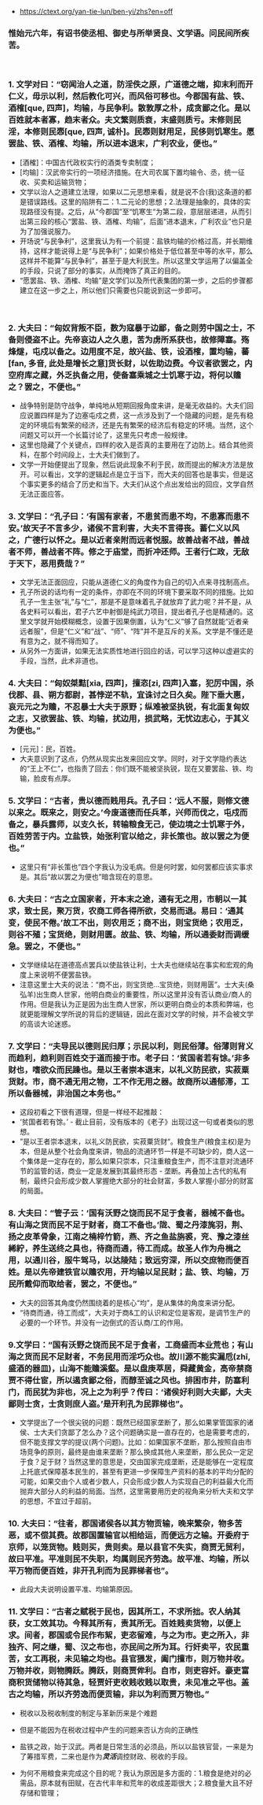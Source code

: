 * https://ctext.org/yan-tie-lun/ben-yi/zhs?en=off

### 惟始元六年，有诏书使丞相、御史与所举贤良、文学语。问民间所疾苦。
<br/>

### 1. 文学对曰：“窃闻治人之道，防淫佚之原，广道德之端，抑末利而开仁义，毋示以利，然后教化可兴，而风俗可移也。今郡国有盐、铁、酒榷[que, 四声]，均输，与民争利。散敦厚之朴，成贪鄙之化。是以百姓就本者寡，趋末者众。夫文繁则质衰，末盛则质亏。末修则民淫，本修则民悫[que, 四声, 诚朴]。民悫则财用足，民侈则饥寒生。愿罢盐、铁、酒榷、均输，所以进本退末，广利农业，便也。”
* [酒榷]：中国古代政权实行的酒类专卖制度；
* [均输]：汉武帝实行的一项经济措施。在大司农属下置均输令、丞，统一征收、买卖和运输货物；
* 文学以治人之道建立法理，如果以二元思想来看，就是说不合(我)这条道的都是错误路线。这里的陷阱有二：1.二元论的思想；2.法理是抽象的，具体的实现路径没有提。之后，从“今郡国”至“饥寒生“为第二段，意层层递进，从而引出第三段的核心“罢盐、铁、酒榷、均输”，后面“进本退末，广利农业”也只是为了加强说服力。
* 开场说“与民争利”，这里我认为有一个前提：盐铁均输的价格过高，并长期维持，这样才能说得上是“与民争利”；如果价格处于低位甚至中等的水平，那么这样并不能算“与民争利”，甚至于是大利民生。所以这里文学运用了以偏盖全的手段，只说了部分的事实，从而掩饰了真正的目的。
* “愿罢盐、铁、酒榷、均输”是文学们以及所代表集团的第一步，之后的步骤都建立在这一步之上，所以他们只需要也只能说到这一步即可。
<br/>

### 2. 大夫曰：“匈奴背叛不臣，数为寇暴于边鄙，备之则劳中国之士，不备则侵盗不止。先帝哀边人之久患，苦为虏所系获也，故修障塞。殇烽燧，屯戍以备之。边用度不足，故兴盐、铁，设酒榷，置均输，蕃[fan, 多音, 此处是增长之意]货长财，以佐助边费。今议者欲罢之，内空府库之藏，外乏执备之用，使备塞乘城之士饥寒于边，将何以赡之？罢之，不便也。”
* 战争特别是防守战争，单纯地从短期回报角度来讲，是毫无收益的。大夫们回应说置四样是为了边塞屯戍之费，这一点涉及到了一个隐藏的问题，是先有稳定的环境后有繁荣的经济，还是先有繁荣的经济后有稳定的环境。当然，这个问题又可以开一个长篇讨论了，这里先只考虑一般规律。 
* 这里也隐藏了个关键点，四样的收入是否真的主要用在了边防上。结合其他资料，在那个时间段上，士大夫们做到了。
* 文学一开始便提出了现象，然后说此现象不利于民，故而提出的解决方法是放开。可以看出，文学的逻辑起点是立于当下，而大夫的回答也是事实，但是这个事实更多的结合了历史和当下。大夫们从这个点出发给出的回应，文学自然无法正面应答。

### 3. 文学曰：“孔子曰：‘有国有家者，不患贫而患不均，不患寡而患不安。’故天子不言多少，诸侯不言利害，大夫不言得丧。蓄仁义以风之，广德行以怀之。是以近者亲附而远者悦服。故善战者不战，善战者不师，善战者不阵。修之于庙堂，而折冲还师。王者行仁政，无敌于天下，恶用费哉？”
* 文学无法正面回应，只能从道德仁义的角度作为自己的切入点来寻找制高点。
* 孔子所说的话均有一定的条件，亦即在不同的环境下要采取不同的措施。比如孔子一生主张“礼”与“仁”，那是不是意味着孔子就放弃了武力呢？并不是，从各史料可以看出，君子六艺中射御是纯武力项目，提出者孔子也是精通的。这里文学就开始模糊概念，设置于因果倒置，认为“仁义”够了自然就能“近者亲远者服”，但是“仁义”和“战”、“师”、“阵”并不是互斥的关系。文学是不懂还是有意为之，就不得而知了。
* 从另外一方面讲，如果无法实质性地进行回应的话，可以学习这种以虚避实的手段，当然，此术非道也。

### 4. 大夫曰：“匈奴桀黠[xia, 四声]，擅恣[zi, 四声]入塞，犯厉中国，杀伐郡、县、朔方都尉，甚悖逆不轨，宜诛讨之日久矣。陛下垂大惠，哀元元之为赡，不忍暴士大夫于原野；纵难被坚执锐，有北面复匈奴之志，又欲罢盐、铁、均输，扰边用，损武略，无忧边志心，于其义为便也。”
* [元元]：民，百姓。
* 大夫意识到了这点，仍然从现实出发来回应文学。同时，对于文学隐约表达的“王上不仁”，也指责了回去：你们既不能被坚执锐，现在又要罢盐、铁、均输，脸皮有点厚。

### 5. 文学曰：“古者，贵以德而贱用兵。孔子曰：‘远人不服，则修文德以来之。既来之，则安之。’今废道德而任兵革，兴师而伐之，屯戍而备之，暴兵露师，以支久长，转输粮食无己，使边境之士饥寒于外，百姓劳苦于内。立盐铁，始张利官以给之，非长策也。故以罢之为便也。”
* 这里只有“非长策也”四个字我认为没毛病。但是何时罢，如何罢都应该实事求是。其后“故以罢之为便也”暗含现在的意思。

### 6. 大夫曰：“古之立国家者，开本末之途，通有无之用，市朝以一其求，致士民，聚万货，农商工师各得所欲，交易而退。易曰：‘通其变，使民不倦。’故工不出，则农用乏；商不出，则宝货绝；农用乏，则谷不殖；宝货绝，则财用匮。故盐、铁、均输，所以通委财而调缓急。罢之，不便也。”
* 文学继续站在道德高点罢兵以使盐铁让利，士大夫也继续站在事实和宏观的角度上来说明不便罢盐铁。
* 注意这里士大夫的说法：“商不出，则宝货绝...宝货绝，则财用匮”。士大夫(桑弘羊)出生商人世家，他明白商业的重要性，所以这里并没有否认商业/商人的作用。但是我认为正是因为出生商人世家，所以更明白商业的本质和弊端，也就更能理解文学所说的背后的逻辑链，因此在面对文学的时候，并不会被文学的高谈大论迷惑。

### 7. 文学曰：“夫导民以德则民归厚；示民以利，则民俗薄。俗薄则背义而趋利，趋利则百姓交于道而接于市。老子曰：‘贫国者若有馀。’非多财也，嗜欲众而民躁也。是以王者崇本退末，以礼义防民欲，实菽粟货财。市，商不通无用之物，工不作无用之器。故商所以通郁滞，工所以备器械，非治国之本务也。”
* 这段初看之下很有道理，但是一样经不起推敲：
* ‘贫国者若有馀。’ - 截止目前，没有版本的《老子》出现过这一句或者类似的思想。
* ”是以王者崇本退末，以礼义防民欲，实菽粟货财“。粮食生产(粮食主权)是为本，但是从整个社会角度来讲，物品的流通环节一样是不可缺少的，商人这一个集体是一定存在的，那么如果只崇本，只注重粮食生产，而不注意对流通环节的监管的话，商业一定是发展到其最终形态 - 垄断。再叠加上古代的私有制，最终只会形成少数人掌握绝大部分的社会财富，多数人掌握小部分的财富的局面。

### 8. 大夫曰：“管子云：‘国有沃野之饶而民不足于食者，器械不备也。有山海之货而民不足于财者，商工不备也。’陇、蜀之丹漆旄羽，荆、扬之皮革骨象，江南之楠梓竹箭，燕、齐之鱼盐旃裘，兖、豫之漆丝絺紵，养生送终之具也，待商而通，待工而成。故圣人作为舟楫之用，以通川谷，服牛驾马，以达陵陆；致远穷深，所以交庶物而便百姓。是以先帝建铁官以赡农用，开均输以足民财；盐、铁、均输，万民所戴仰而取给者，罢之，不便也。”
* 大夫的回答其角度仍然围绕着的是核心“均”，是从集体的角度来讲分配。
* “待商而通，待工而成”，大夫对于商&工的认识和定位是客观，是调节生产的必要的一个环节。并没有一边倒式的否认商/工的作用。

### 9.文学曰：“国有沃野之饶而民不足于食者，工商盛而本业荒也；有山海之货而民不足财者，不务民用而淫巧众也。故川源不能实漏卮(zhī, 盛酒的器皿)，山海不能赡溪壑。是以盘庚萃居，舜藏黄金，高帝禁商贾不得仕宦，所以遏贪鄙之俗，而醇至诚之风也。排困市井，防塞利门，而民犹为非也，况上之为利乎？传曰：‘诸侯好利则大夫鄙，大夫鄙则士贪，士贪则庶人盗。’是开利孔为民罪梯也”。
* 文学提出了一个很尖锐的问题：既然已经国家垄断了，那么如果掌管国家的诸侯、士大夫们贪鄙了怎么办？这个问题确实是一直存在的，也是需要考虑的，但不能支撑文学的提议(两个问题)。比如：如果国家不垄断，那么按照自由市场竞争的原则，最终是由谁来垄断？那么换成其他人来垄断，那么民众一定足于食？足于财？当然这里的意思是，交由国家完成垄断，还是能够在一定程度上托底式保障基本民生的，甚至有更进一步保障生产资料的基本的平均分配的可能，如果交由个人或者少数人，只会形成少数人为实现自己的利益最大化而抛弃大部分人的利益的局面。当然，这里需要用历史的视角来分析大夫和文学的思想，不宜过于超前。

### 10. 大夫曰：“往者，郡国诸侯各以其方物贡输，晚来繁杂，物多苦恶，或不偿其费。故郡国置输官以相给运，而便远方之输。开委府于京师，以笼货物。贱则买，贵则卖。是以县官不失实，商贾无贸利，故曰平准。平准则民不失职，均属则民齐劳逸。故平准、均输，所以平万物而便百姓，非开孔利而为民罪梯者也”。
* 此段大夫说明设置平准、均输第原因。

### 11. 文学曰：“古者之赋税于民也，因其所工，不求所拙。农人纳其获，女工效其功。今释其所有，责其所无。百姓贱卖货物，以便上求。间者，郡国或令民作布絮，吏恣留难，与之为市。吏之所入，非独齐、阿之缣，蜀、汉之布也，亦民间之所为耳。行奸卖平，农民重苦，女工再税，未见输之均也。县官猥发，阖门擅市，则万物并收。万物并收，则物腾跃。腾跃，则商贾侔利。自市，则吏容奸。豪吏富商积货储物以待其急，轻贾奸吏收贱收贱以取贵，未见准之平也。盖古之均输，所以齐劳逸而便贡输，非以为利而贾万物也。”
* 税收以及税收制度的制定与革新历来是个难题
* 但是不能因为在税收过程中产生的问题来否认方向的正确性

* 盐铁之政，始于汉武。两者是日常生活的必须品，所以以盐铁官营，一来是为了筹措军费，二来也是作为***灵活***调控财政、税收的手段。
* 为何不用粮食来完成这个目的呢？我认为原因是多方面的：1.粮食是绝对的必需品，原本就有田赋，在古代丰年和荒年的收成差距很大；2.粮食量大且不好存储和管理；

